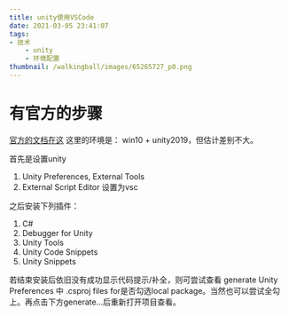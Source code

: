 ```yaml
---
title: unity使用VSCode
date: 2021-03-05 23:41:07
tags:
- 技术
    - unity
    - 环境配置
thumbnail: /walkingball/images/65265727_p0.png
---
```

# 有官方的步骤
[官方的文档在这](https://code.visualstudio.com/docs/other/unity)
这里的环境是： win10 + unity2019，但估计差别不大。

首先是设置unity
1. Unity Preferences, External Tools
2. External Script Editor 设置为vsc

之后安装下列插件：
1. C#
2. Debugger for Unity
3. Unity Tools
4. Unity Code Snippets
5. Unity Snippets

若结束安装后依旧没有成功显示代码提示/补全，则可尝试查看 generate Unity Preferences 中 .csproj files for是否勾选local package。当然也可以尝试全勾上。再点击下方generate...后重新打开项目查看。